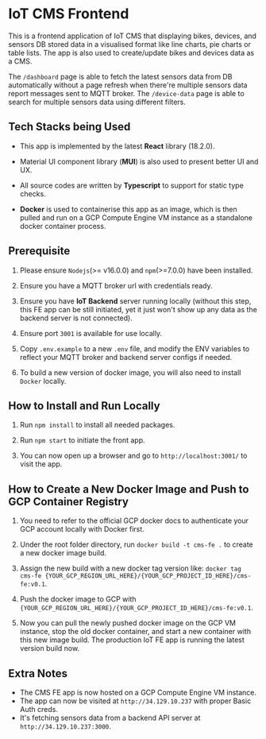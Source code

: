 # IoT CMS Frontend

This is a frontend application of IoT CMS that displaying bikes, devices, and sensors DB stored data in a visualised format like line charts, pie charts or table lists. The app is also used to create/update bikes and devices data as a CMS.

The `/dashboard` page is able to fetch the latest sensors data from DB automatically without a page refresh when there're multiple sensors data report messages sent to MQTT broker. The `/device-data` page is able to search for multiple sensors data using different filters.

## Tech Stacks being Used

- This app is implemented by the latest **React** library (18.2.0).

- Material UI component library (**MUI**) is also used to present better UI and UX.

- All source codes are written by **Typescript** to support for static type checks.

- **Docker** is used to containerise this app as an image, which is then pulled and run on a GCP Compute Engine VM instance as a standalone docker container process.

## Prerequisite

1. Please ensure `Nodejs`(>= v16.0.0) and `npm`(>=7.0.0) have been installed.

2. Ensure you have a MQTT broker url with credentials ready.

3. Ensure you have **IoT Backend** server running locally (without this step, this FE app can be still initiated, yet it just won't show up any data as the backend server is not connected).

4. Ensure port `3001` is available for use locally.

5. Copy `.env.example` to a new `.env` file, and modify the ENV variables to reflect your MQTT broker and backend server configs if needed.

6. To build a new version of docker image, you will also need to install `Docker` locally.

## How to Install and Run Locally

1. Run `npm install` to install all needed packages.

2. Run `npm start` to initiate the front app.

3. You can now open up a browser and go to `http://localhost:3001/` to visit the app.

## How to Create a New Docker Image and Push to GCP Container Registry

1. You need to refer to the official GCP docker docs to authenticate your GCP account locally with Docker first.

2. Under the root folder directory, run `docker build -t cms-fe .` to create a new docker image build.

3. Assign the new build with a new docker tag version like: `docker tag cms-fe {YOUR_GCP_REGION_URL_HERE}/{YOUR_GCP_PROJECT_ID_HERE}/cms-fe:v0.1`.

4. Push the docker image to GCP with `{YOUR_GCP_REGION_URL_HERE}/{YOUR_GCP_PROJECT_ID_HERE}/cms-fe:v0.1`.

5. Now you can pull the newly pushed docker image on the GCP VM instance, stop the old docker container, and start a new container with this new image build. The production IoT FE app is running the latest version build now.

## Extra Notes

- The CMS FE app is now hosted on a GCP Compute Engine VM instance.
- The app can now be visited at `http://34.129.10.237` with proper Basic Auth creds.
- It's fetching sensors data from a backend API server at `http://34.129.10.237:3000`.
